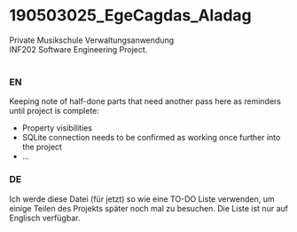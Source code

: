 # 190503025_EgeCagdas_Aladag
Private Musikschule Verwaltungsanwendung<br>
INF202 Software Engineering Project.<br><br>

### EN<br>
Keeping note of half-done parts that need another pass here as reminders until project is complete:<br>
- Property visibilities
- SQLite connection needs to be confirmed as working once further into the project
- ...

### DE<br>
Ich werde diese Datei (für jetzt) so wie eine TO-DO Liste verwenden, um einige Teilen des Projekts später noch mal zu besuchen. Die Liste ist nur auf Englisch verfügbar.
